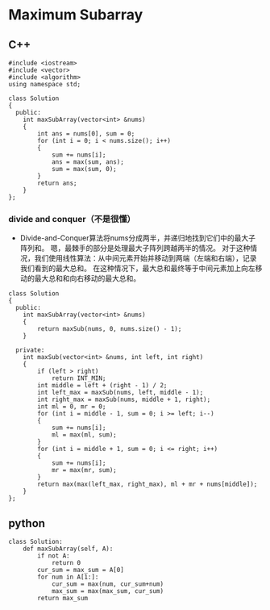 # Maximum Subarray

## C++

```text
#include <iostream>
#include <vector>
#include <algorithm>
using namespace std;

class Solution
{
  public:
    int maxSubArray(vector<int> &nums)
    {
        int ans = nums[0], sum = 0;
        for (int i = 0; i < nums.size(); i++)
        {
            sum += nums[i];
            ans = max(sum, ans);
            sum = max(sum, 0);
        }
        return ans;
    }
};
```

### divide and conquer（不是很懂）

* Divide-and-Conquer算法将nums分成两半，并递归地找到它们中的最大子阵列和。 嗯，最棘手的部分是处理最大子阵列跨越两半的情况。 对于这种情况，我们使用线性算法：从中间元素开始并移动到两端（左端和右端），记录我们看到的最大总和。 在这种情况下，最大总和最终等于中间元素加上向左移动的最大总和和向右移动的最大总和。

```text
class Solution
{
  public:
    int maxSubArray(vector<int> &nums)
    {
        return maxSub(nums, 0, nums.size() - 1);
    }

  private:
    int maxSub(vector<int> &nums, int left, int right)
    {
        if (left > right)
            return INT_MIN;
        int middle = left + (right - 1) / 2;
        int left_max = maxSub(nums, left, middle - 1);
        int right_max = maxSub(nums, middle + 1, right);
        int ml = 0, mr = 0;
        for (int i = middle - 1, sum = 0; i >= left; i--)
        {
            sum += nums[i];
            ml = max(ml, sum);
        }
        for (int i = middle + 1, sum = 0; i <= right; i++)
        {
            sum += nums[i];
            mr = max(mr, sum);
        }
        return max(max(left_max, right_max), ml + mr + nums[middle]);
    }
};
```

## python

```text
class Solution:
    def maxSubArray(self, A):
        if not A:
            return 0
        cur_sum = max_sum = A[0]
        for num in A[1:]:
            cur_sum = max(num, cur_sum+num)
            max_sum = max(max_sum, cur_sum)
        return max_sum
```

